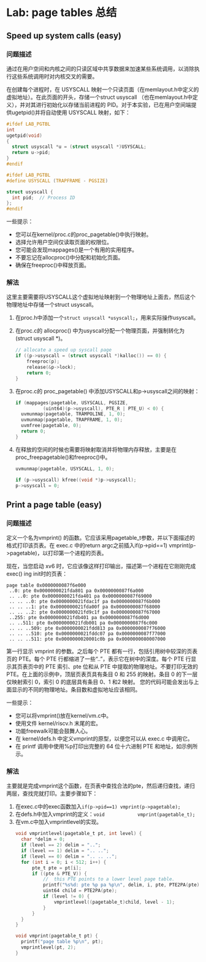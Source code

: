 # Lab: page tables 总结

## Speed up system calls (easy)

### 问题描述

通过在用户空间和内核之间的只读区域中共享数据来加速某些系统调用，以消除执行这些系统调用时对内核交叉的需要。

在创建每个进程时，在 USYSCALL 映射一个只读页面（在memlayout.h中定义的虚拟地址）。在此页面的开头，存储一个struct usyscall （也在memlayout.h中定义），并对其进行初始化以存储当前进程的 PID。对于本实验，已在用户空间端提供ugetpid()并将自动使用 USYSCALL 映射，如下：

```C
#ifdef LAB_PGTBL
int
ugetpid(void)
{
  struct usyscall *u = (struct usyscall *)USYSCALL;
  return u->pid;
}
#endif
```

```C
#ifdef LAB_PGTBL
#define USYSCALL (TRAPFRAME - PGSIZE)

struct usyscall {
  int pid;  // Process ID
};
#endif
```

一些提示：

* 您可以在kernel/proc.c的proc_pagetable()中执行映射。
* 选择允许用户空间仅读取页面的权限位。
* 您可能会发现mappages()是一个有用的实用程序。
* 不要忘记在allocproc()中分配和初始化页面。
* 确保在freeproc()中释放页面。

### 解法

这里主要需要将USYSCALL这个虚拟地址映射到一个物理地址上面去，然后这个物理地址中存储一个struct usyscall。

1. 在proc.h中添加一个`struct usyscall *usyscall;`，用来实际操作usyscall。
2. 在proc.c的 allocproc() 中为usyscall分配一个物理页面，并强制转化为(struct usyscall *)。
    ```C
    // allocate a speed up syscall page
    if ((p->usyscall = (struct usyscall *)kalloc()) == 0) {
        freeproc(p);
        release(&p->lock);
        return 0;
    }
    ```
3. 在proc.c的 proc_pagetable() 中添加USYSCALL和p->usyscall之间的映射：
    ```C
    if (mappages(pagetable, USYSCALL, PGSIZE, 
              (uint64)(p->usyscall), PTE_R | PTE_U) < 0) {
      uvmunmap(pagetable, TRAMPOLINE, 1, 0);
      uvmunmap(pagetable, TRAPFRAME, 1, 0);
      uvmfree(pagetable, 0);
      return 0;
    }
    ```
4. 在释放的空间的时候也需要将映射取消并将物理内存释放，主要是在proc_freepagetable()和freeproc()中。

    ```C
    uvmunmap(pagetable, USYSCALL, 1, 0);
    ```

    ```C
    if (p->usyscall) kfree((void *)p->usyscall);
    p->usyscall = 0;
    ```

## Print a page table (easy)

### 问题描述

定义一个名为vmprint() 的函数。它应该采用pagetable_t参数，并以下面描述的格式打印该页表。在 exec.c 中的return argc之前插入if(p->pid==1) vmprint(p->pagetable)，以打印第一个进程的页表。

现在，当您启动 xv6 时，它应该像这样打印输出，描述第一个进程在它刚刚完成exec() ing init时的页表：

```
page table 0x0000000087f6e000
 ..0: pte 0x0000000021fda801 pa 0x0000000087f6a000
 .. ..0: pte 0x0000000021fda401 pa 0x0000000087f69000
 .. .. ..0: pte 0x0000000021fdac1f pa 0x0000000087f6b000
 .. .. ..1: pte 0x0000000021fda00f pa 0x0000000087f68000
 .. .. ..2: pte 0x0000000021fd9c1f pa 0x0000000087f67000
 ..255: pte 0x0000000021fdb401 pa 0x0000000087f6d000
 .. ..511: pte 0x0000000021fdb001 pa 0x0000000087f6c000
 .. .. ..509: pte 0x0000000021fdd813 pa 0x0000000087f76000
 .. .. ..510: pte 0x0000000021fddc07 pa 0x0000000087f77000
 .. .. ..511: pte 0x0000000020001c0b pa 0x0000000080007000
```

第一行显示 vmprint 的参数。之后每个 PTE 都有一行，包括引用树中较深的页表页的 PTE。每个 PTE 行都缩进了一些“..”，表示它在树中的深度。每个 PTE 行显示其页表页中的 PTE 索引、pte 位和从 PTE 中提取的物理地址。不要打印无效的 PTE。在上面的示例中，顶层页表页具有条目 0 和 255 的映射。条目 0 的下一层仅映射索引 0，索引 0 的底层具有条目 0、1 和2 映射。
您的代码可能会发出与上面显示的不同的物理地址。条目数和虚拟地址应该相同。

一些提示：

* 您可以将vmprint()放在kernel/vm.c中。
* 使用文件 kernel/riscv.h 末尾的宏。
* 功能freewalk可能会鼓舞人心。
* 在 kernel/defs.h 中定义vmprint的原型，以便您可以从 exec.c 中调用它。
* 在 printf 调用中使用%p打印出完整的 64 位十六进制 PTE 和地址，如示例所示。

### 解法

主要就是完成vmprint这个函数，在页表中查找合法的pte，然后递归查找，递归两层，查找完就打印。主要步骤如下：

1. 在exec.c中的exec函数加入`if(p->pid==1) vmprint(p->pagetable);`
2. 在defs.h中加入vmprint的定义：`void            vmprint(pagetable_t);`
3. 在vm.c中加入vmprintlevel的实现。
    ```C
    void vmprintlevel(pagetable_t pt, int level) {
      char *delim = 0;
      if (level == 2) delim = "..";
      if (level == 1) delim = ".. ..";
      if (level == 0) delim = ".. .. ..";
      for (int i = 0; i < 512; i++) {
          pte_t pte = pt[i];
          if ((pte & PTE_V)) {
              //  this PTE points to a lower level page table.
              printf("%s%d: pte %p pa %p\n", delim, i, pte, PTE2PA(pte));
              uint64 child = PTE2PA(pte);
              if (level != 0) {
                  vmprintlevel((pagetable_t)child, level - 1);
              }
          }
      }
    }

    void vmprint(pagetable_t pt) {
      printf("page table %p\n", pt);
      vmprintlevel(pt, 2);
    }
    ```
